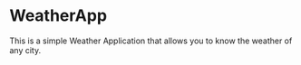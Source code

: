 # WeatherApp
This is a simple Weather Application that allows you to know the weather of any city. 
 
